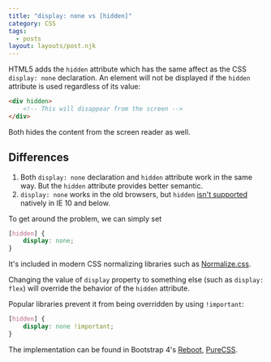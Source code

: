 ```yaml
---
title: "display: none vs [hidden]"
category: CSS
tags:
  - posts
layout: layouts/post.njk
---
```


HTML5 adds the `hidden` attribute which has the same affect as the CSS `display: none` declaration. 
An element will not be displayed if the `hidden` attribute is used regardless of its value:

```html
<div hidden>
    <!-- This will disappear from the screen --> 
</div>
```

Both hides the content from the screen reader as well.

## Differences

1. Both `display: none` declaration and `hidden` attribute work in the same way. But the `hidden` attribute provides better semantic. 
2. `display: none` works in the old browsers, but `hidden` [isn't supported](https://caniuse.com/#feat=hidden) natively in IE 10 and below.

To get around the problem, we can simply set

```css
[hidden] {
    display: none;
}
```

It's included in modern CSS normalizing libraries such as [Normalize.css](https://necolas.github.io/normalize.css).

Changing the value of `display` property to something else (such as `display: flex`) will override the behavior of the `hidden` attribute. 

Popular libraries prevent it from being overridden by using `!important`:

```css
[hidden] {
    display: none !important;
}
```

The implementation can be found in Bootstrap 4's [Reboot](https://getbootstrap.com/docs/4.1/content/reboot/#html5-hidden-attribute), [PureCSS](https://purecss.io/base/).